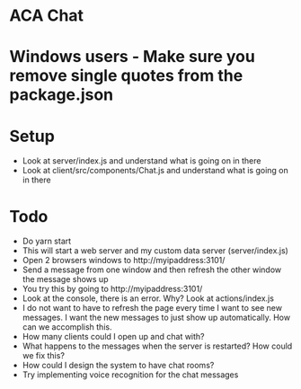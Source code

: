 # ACA Chat

# Windows users - Make sure you remove single quotes from the package.json

# Setup
* Look at server/index.js and understand what is going on in there
* Look at client/src/components/Chat.js and understand what is going on in there



# Todo
* Do yarn start 
* This will start a web server and my custom data server (server/index.js)
* Open 2 browsers windows to http://myipaddress:3101/
* Send a message from one window and then refresh the other window the message shows up
* You try this by going to http://myipaddress:3101/
* Look at the console, there is an error. Why? Look at actions/index.js
* I do not want to have to refresh the page every time I want to see new messages. I want the new messages to just show up automatically. How can we accomplish this.
* How many clients could I open up and chat with?
* What happens to the messages when the server is restarted? How could we fix this?
* How could I design the system to have chat rooms?
* Try implementing voice recognition for the chat messages



